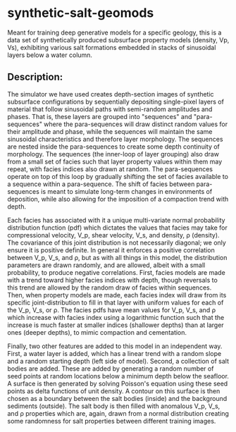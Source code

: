 # synthetic-salt-geomods
Meant for training deep generative models for a specific geology, this is a data set of synthetically produced subsurface property models (density, Vp, Vs), exhibiting various salt formations embedded in stacks of sinusoidal layers below a water column.

## Description:

The simulator we have used creates depth-section images of synthetic subsurface configurations by sequentially depositing single-pixel layers of material that follow sinusoidal paths with semi-random amplitudes and phases. That is, these layers are grouped into "sequences" and "para-sequences" where the para-sequences will draw distinct random values for their amplitude and phase, while the sequences will maintain the same sinusoidal characteristics and therefore layer morphology. The sequences are nested inside the para-sequences to create some depth continuity of morphology. The sequences (the inner-loop of layer grouping) also draw from a small set of facies such that layer property values within them may repeat, with facies indices also drawn at random. The para-sequences operate on top of this loop by gradually shifting the set of facies available to a sequence within a para-sequence. The shift of facies between para-sequences is meant to simulate long-term changes in environments of deposition, while also allowing for the imposition of a compaction trend with depth. 

Each facies has associated with it a unique multi-variate normal probability distribution function (pdf) which dictates the values that facies may take for compressional velocity, V_p, shear velocity, V_s, and density, ρ (density). The covariance of this joint distribution is not necessarily diagonal; we only ensure it is positive definite. In general it enforces a positive correlation between V_p, V_s, and ρ, but as with all things in this model, the distribution parameters are drawn randomly, and are allowed, albeit with a small probability, to produce negative correlations. First, facies models are made with a trend toward higher facies indices with depth, though reversals to this trend are allowed by the random draw of facies within sequences. Then, when property models are made, each facies index will draw from its specific joint-distribution to fill in that layer with uniform values for each of the V_p, V_s, or ρ. The facies pdfs have mean values for V_p, V_s, and ρ which increase with facies index using a logarithmic function such that the increase is much faster at smaller indices (shallower depths) than at larger ones (deeper depths), to mimic compaction and cementation.

Finally, two other features are added to this model in an independent way. First, a water layer is added, which has a linear trend with a random slope and a random starting depth (left side of model). Second, a collection of salt bodies are added. These are added by generating a random number of seed points at random locations below a minimum depth below the seafloor. A surface is then generated by solving Poisson's equation using these seed points as delta functions of unit density. A contour on this surface is then chosen as a boundary between the salt bodies (inside) and the background sediments (outside). The salt body is then filled with anomalous V_p, V_s, and ρ properties which are, again, drawn from a normal distribution creating some randomness for salt properties between different training images.
